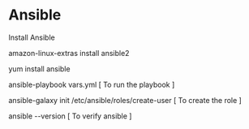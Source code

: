 # Ansible
Install Ansible

amazon-linux-extras install ansible2

yum install ansible

ansible-playbook vars.yml [ To run the playbook ]

ansible-galaxy init /etc/ansible/roles/create-user [ To create the role ]

ansible --version [ To verify ansible ]

